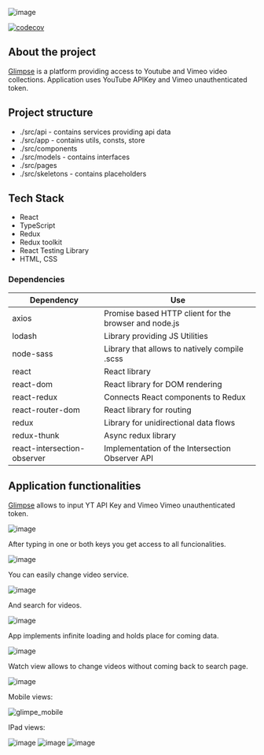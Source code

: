 ![image](https://user-images.githubusercontent.com/25117978/117818428-e1d35b00-b268-11eb-9e87-c206a7fa4421.png)

[![codecov](https://codecov.io/gh/skorpiom/glimpse/branch/master/graph/badge.svg?token=40I4HDEZ5U)](https://codecov.io/gh/skorpiom/glimpse)

## About the project

[Glimpse](https://skorpiom.github.io/glimpse/) is a platform providing access to Youtube and Vimeo video collections. Application uses YouTube APIKey and Vimeo unauthenticated token. 

## Project structure

- ./src/api - contains services providing api data
- ./src/app - contains utils, consts, store
- ./src/components 
- ./src/models - contains interfaces
- ./src/pages
- ./src/skeletons - contains placeholders

## Tech Stack

- React
- TypeScript
- Redux
- Redux toolkit
- React Testing Library
- HTML, CSS


### Dependencies

| **Dependency**              | **Use**                                              |
| --------------------------- | ---------------------------------------------------- |
| axios                       | Promise based HTTP client for the browser and node.js|
| lodash                      | Library providing JS Utilities                       |
| node-sass                   | Library that allows to natively compile .scss        |
| react                       | React library                                        |
| react-dom                   | React library for DOM rendering                      |
| react-redux                 | Connects React components to Redux                   |
| react-router-dom            | React library for routing                            |
| redux                       | Library for unidirectional data flows                |
| redux-thunk                 | Async redux library                                  |
| react-intersection-observer | Implementation of the Intersection Observer API      |

## Application functionalities

[Glimpse](https://skorpiom.github.io/glimpse/) allows to input YT API Key and Vimeo Vimeo unauthenticated token. 

![image](https://user-images.githubusercontent.com/25117978/117822433-da15b580-b26c-11eb-8439-dafab4335a36.png)

After typing in one or both keys you get access to all funcionalities.

![image](https://user-images.githubusercontent.com/25117978/117822830-27922280-b26d-11eb-9ea8-cf0a803bcfd1.png)

You can easily change video service.

![image](https://user-images.githubusercontent.com/25117978/117823047-590aee00-b26d-11eb-9fbc-931f1c6f7883.png)

And search for videos.

![image](https://user-images.githubusercontent.com/25117978/117823251-8d7eaa00-b26d-11eb-8160-e323d30e6b8b.png)

App implements infinite loading and holds place for coming data.

![image](https://user-images.githubusercontent.com/25117978/117823490-d0408200-b26d-11eb-9d3e-d47a977edaff.png)

Watch view allows to change videos without coming back to search page.

![image](https://user-images.githubusercontent.com/25117978/117823727-139af080-b26e-11eb-9aac-5f05695e0821.png)

Mobile views:

![glimpe_mobile](https://user-images.githubusercontent.com/25117978/117824264-a176db80-b26e-11eb-88fc-b0220acd2858.png)

IPad views:

![image](https://user-images.githubusercontent.com/25117978/117824429-c79c7b80-b26e-11eb-948d-f9d2697f62d6.png)
![image](https://user-images.githubusercontent.com/25117978/117824510-d6832e00-b26e-11eb-8a78-68c52fd14ead.png)
![image](https://user-images.githubusercontent.com/25117978/117824610-ebf85800-b26e-11eb-8a11-9f4ca06580ad.png)

